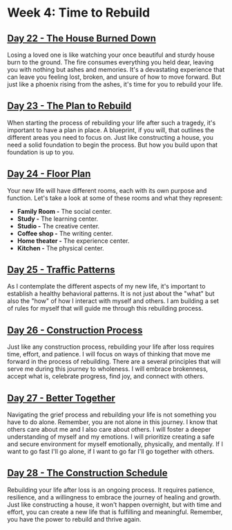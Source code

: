 # Week 4: Time to Rebuild

## [Day 22 - The House Burned Down](22.md)

Losing a loved one is like watching your once beautiful and sturdy house burn to the ground. The
fire consumes everything you held dear, leaving you with nothing but ashes and memories. It's a
devastating experience that can leave you feeling lost, broken, and unsure of how to move forward.
But just like a phoenix rising from the ashes, it's time for you to rebuild your life.


## [Day 23 - The Plan to Rebuild](23.md)

When starting the process of rebuilding your life after such a tragedy, it's important to have a
plan in place. A blueprint, if you will, that outlines the different areas you need to focus on.
Just like constructing a house, you need a solid foundation to begin the process.  But how you 
build upon that foundation is up to you.


## [Day 24 - Floor Plan](24.md)

Your new life will have different rooms, each with its own purpose and function. Let's take a look
at some of these rooms and what they represent:

- **Family Room -** The social center. 
- **Study -** The learning center. 
- **Studio -** The creative center. 
- **Coffee shop -** The writing center. 
- **Home theater -** The experience center. 
- **Kitchen -** The physical center. 


## [Day 25 - Traffic Patterns](25.md)

As I contemplate the different aspects of my new life, it's important to establish a healthy
behavioral patterns. It is not just about the "what" but also the "how" of how I interact
with myself and others. I am building a set of rules for myself that will guide me through this
rebuilding process.


## [Day 26 - Construction Process](26.md)

Just like any construction process, rebuilding your life after loss requires time, effort, and
patience. I will focus on ways of thinking that move me forward in the process of rebuilding. There are a several principles that will serve me during this journey to wholeness.
I will embrace brokenness, accept what is, celebrate progress, find joy, and connect with others.


## [Day 27 - Better Together](27.md)

Navigating the grief process and rebuilding your life is not something you have to do alone.
Remember, you are not alone in this journey. I know that others care about me and I also care about
others. I will foster a deeper understanding of myself and my emotions. I will prioritize creating
a safe and secure environment for myself emotionally, physically, and mentally. If I want to go fast I'll go alone, if I want to go far I'll go together with others.


## [Day 28 - The Construction Schedule](28.md)

Rebuilding your life after loss is an ongoing process. It requires patience, resilience, and a
willingness to embrace the journey of healing and growth. Just like constructing a house, it won't
happen overnight, but with time and effort, you can create a new life that is fulfilling and
meaningful. Remember, you have the power to rebuild and thrive again.

